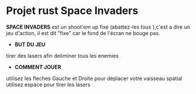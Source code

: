 # Projet rust Space Invaders


**SPACE INVADERS**   est un shoot'em up fixe (abattez-les tous ),c'est a dire un jeu d'action, il est dit "fixe" car le fond de l'écran ne bouge pas.


- **BUT DU JEU**

tirer des lasers afin deliminer tous les enemies 





- **COMMENT JOUER**

utilisez les fleches Gauche et Droite pour déplacer votre vaisseau spatial 
utilisez espace pour tirer les lasers
